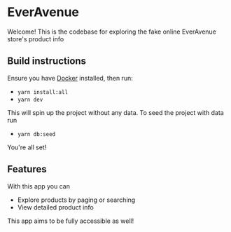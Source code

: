 # EverAvenue

Welcome! This is the codebase for exploring the fake online EverAvenue store's product info

## Build instructions

Ensure you have [Docker](https://www.docker.com/) installed, then run:

- `yarn install:all`
- `yarn dev`

This will spin up the project without any data. To seed the project with data run

- `yarn db:seed`

You're all set!

## Features

With this app you can

- Explore products by paging or searching
- View detailed product info

This app aims to be fully accessible as well!
